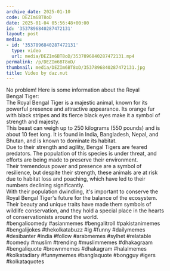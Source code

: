 ```yaml
---
archive_date: 2025-01-10
code: DEZIm6BT8oD
date: 2025-01-04 05:56:48+00:00
id: '3537896840287472131'
layout: post
media:
- id: '3537896840287472131'
  type: video
  url: media/DEZIm6BT8oD/3537896840287472131.mp4
permalink: /p/DEZIm6BT8oD/
thumbnail: media/DEZIm6BT8oD/3537896840287472131.jpg
title: Video by daz.nut
---
```


No problem! Here is some information about the Royal  
Bengal Tiger:  
The Royal Bengal Tiger is a majestic animal, known for its  
powerful presence and attractive appearance. Its orange fur  
with black stripes and its fierce black eyes make it a symbol of  
strength and majesty.  
This beast can weigh up to 250 kilograms (550 pounds) and is  
about 10 feet long. It is found in India, Bangladesh, Nepal, and  
Bhutan, and is known to dominate its habitat.  
Due to their strength and agility, Bengal Tigers are feared  
predators. The population of this species is under threat, and  
efforts are being made to preserve their environment.  
Their tremendous power and presence are a symbol of  
resilience, but despite their strength, these animals are at risk  
due to habitat loss and poaching, which have led to their  
numbers declining significantly.  
With their population dwindling, it's important to conserve the  
Royal Bengal Tiger's future for the balance of the ecosystem.  
Their beauty and unique traits have made them symbols of  
wildlife conservation, and they hold a special place in the hearts  
of conservationists around the world.  
#bengalicomedy #asianmemes #bengalitroll #pakistanimemes  
#bengalijokes #thekolkatabuzz #ig #funny #dailymemes  
#desibanter #india #follow #arabmemes #sylhet #relatable  
#comedy #muslim #trending #muslimmemes #dhakagraam  
#bengaliquote #brownmemes #dhakagram #halalmemes  
#kolkatadiary #funnymemes #banglaquote #bongguy #igers  
#kolkataquotes